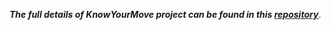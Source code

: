 ***The full details of KnowYourMove project can be found in this [repository](https://github.com/alexbrowntiger/INSIGHT-project)***.